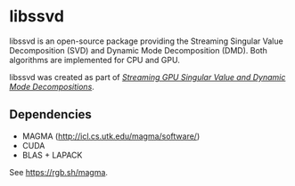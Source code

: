# libssvd
libssvd is an open-source package providing the Streaming Singular Value Decomposition (SVD) and Dynamic Mode Decomposition (DMD). Both algorithms are implemented for CPU and GPU.

libssvd was created as part of [*Streaming GPU Singular Value and Dynamic Mode Decompositions*](https://arxiv.org/abs/1612.07875).

## Dependencies
- MAGMA (http://icl.cs.utk.edu/magma/software/)
- CUDA
- BLAS + LAPACK

See https://rgb.sh/magma.

